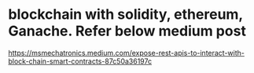 # blockchain with solidity, ethereum, Ganache. Refer below medium post

https://msmechatronics.medium.com/expose-rest-apis-to-interact-with-block-chain-smart-contracts-87c50a36197c

